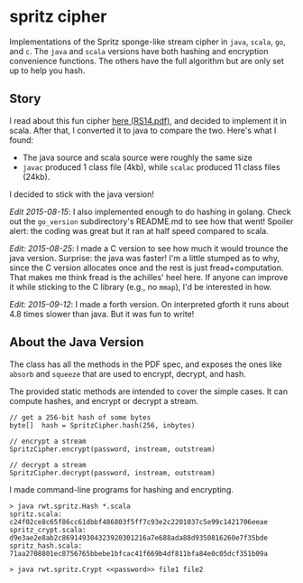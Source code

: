 # spritz cipher

Implementations of the Spritz sponge-like stream cipher in
`java`, `scala`, `go`, and `c`.  The `java` and `scala` 
versions have both hashing and encryption convenience 
functions. The others have the full algorithm but 
are only set up to help you hash. 


## Story

I read about this fun cipher [here (RS14.pdf)][1], and
decided to implement it in scala.  After that, I converted it
to java to compare the two.  Here's what I found:

  * The java source and scala source were roughly the same size
  * `javac` produced 1 class file (4kb), while `scalac` produced
     11 class files (24kb).

I decided to stick with the java version!

_Edit 2015-08-15_: I also implemented enough to do hashing in golang. Check
out the `go_version` subdirectory's README.md to see how that went!  Spoiler
alert: the coding was great but it ran at half speed compared to scala.

_Edit: 2015-08-25_: I made a C version to see how much it would 
trounce the java version. Surprise: the java was faster!  I'm a 
little stumped as to why, since the C version allocates once and
the rest is just fread+computation.  That makes me think fread 
is the achilles' heel here.  If anyone can improve it while 
sticking to the C library (e.g., no `mmap`), I'd be interested
in how.

_Edit: 2015-09-12_: I made a forth version. On interpreted gforth
it runs about 4.8 times slower than java. But it was fun to write!


About the Java Version
----------------------

The class has all the 
methods in the PDF spec, and exposes the ones like
`absorb` and `squeeze` that are used to encrypt, decrypt,
and hash.

The provided static methods are intended to
cover the simple cases. It can compute hashes, and encrypt
or decrypt a stream.

```
// get a 256-bit hash of some bytes
byte[]  hash = SpritzCipher.hash(256, inbytes)

// encrypt a stream 
SpritzCipher.encrypt(password, instream, outstream)

// decrypt a stream
SpritzCipher.decrypt(password, instream, outstream)
```

I made command-line programs for hashing and encrypting. 

```
> java rwt.spritz.Hash *.scala
spritz.scala: c24f02ce8c65f86cc61dbbf486803f5ff7c93e2c2201037c5e99c1421706eeae
spritz_crypt.scala: d9e3ae2e8ab2c869149304323920301216a7e688ada88d9350816260e7f35bde
spritz_hash.scala: 71aa2708801ec8756765bbebe1bfcac41f669b4df811bfa84e0c05dcf351b09a

> java rwt.spritz.Crypt <<password>> file1 file2
```

[1]: http://people.csail.mit.edu/rivest/pubs/RS14.pdf
